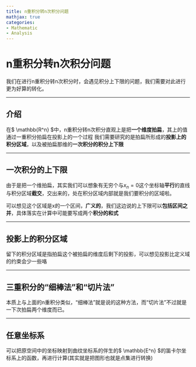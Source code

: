 ```yaml
---
title: n重积分转n次积分问题
mathjax: true
categories:
- Mathematic
- Analysis
---
```



# n重积分转n次积分问题
我们在进行n重积分转n次积分时，会遇见积分上下限的问题，我们需要对此进行更为好算的转化。
<!--more-->

---

## 介绍
在$ \mathbb{R^n} $中，n重积分转n次积分直观上是把**一个维度拍扁**，其上的值通过一重积分拍扁在投影上的一个过程
我们需要研究的是拍扁所形成的**投影上的积分区域**，以及被拍扁那维的**一次积分的积分上下限**

---

## 一次积分的上下限
由于是把一个维拍扁，其实我们可以想象有无穷个与$x_n=0$这个坐标轴**平行**的直线与积分区域**截交**，交出来的，处在积分区域内部就是我们要积分的区域啦。

可以想见这个区域是x的一个区间，**广义的**，我们这边说的上下限可以**包括区间之并**，具体落实在计算中可能要写成两个**积分的和式**

---

## 投影上的积分区域
留下的积分区域是指拍扁这个被拍扁的维度后剩下的投影，可以想见投影比定义域的约束会少一些咯

---
## 三重积分的“细棒法”和“切片法”
本质上与上面的n重积分类似，“细棒法”就是说的这种方法，而“切片法”不过就是一下次拍扁两个维度而已。

---
## 任意坐标系
可以把原空间中的坐标映射到曲纹坐标系的伴生的$ \mathbb{E^n} $的笛卡尔坐标系上的函数，再进行计算(其实就是把图形也就是点集进行转换)